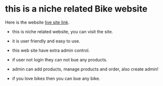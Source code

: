 # this is a niche related Bike website

Here is the website [ live site link](https://niche-bike.web.app/).

- this is niche related website, you can visit the site.

- it is user friendly and easy to use.

- this web site have extra admin control.

- if user not login they can not bue any products.

- admin can add products, manage products and order,  also create admin!

- if you love bikes  then you can bue any bike.

